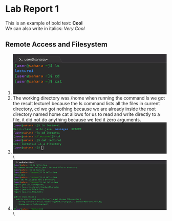 # Lab Report 1 
This is an example of bold text: **Cool**\
We can also write in italics:  _Very Cool_ 
## Remote Access and Filesystem
1.  ![Image](https://github.com/rickrodness/cse15l-lab-reports/blob/main/CS15L_1.png)
2.  The working directory was /home when running the command
ls we got the result lecture1 because the ls command lists all the files in current directory, 
cd we got nothing because we are already inside the root directory named home
cat allows for us to read and write directly to a file, it did not do anything because we fed it zero arguments.  
3.  ![Image](https://github.com/rickrodness/cse15l-lab-reports/blob/main/CS15L_2.png)\ 
4.  ![Image](https://github.com/rickrodness/cse15l-lab-reports/blob/main/CS15L_3.png)\



   
